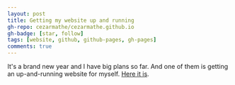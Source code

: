 ```yaml
---
layout: post
title: Getting my website up and running
gh-repo: cezarmathe/cezarmathe.github.io
gh-badge: [star, follow]
tags: [website, github, github-pages, gh-pages]
comments: true
---
```


It's a brand new year and I have big plans so far. And one of them is getting an up-and-running website for myself. [Here it is](https://cezarmathe.com).
